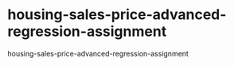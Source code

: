# housing-sales-price-advanced-regression-assignment
housing-sales-price-advanced-regression-assignment
